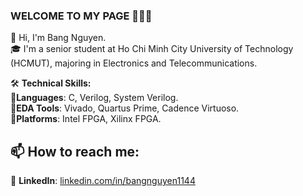 
### **WELCOME TO MY PAGE** 👏👏👏

👋 Hi, I'm Bang Nguyen. <br>
🎓 I'm a senior student at Ho Chi Minh City University of Technology (HCMUT), majoring in Electronics and Telecommunications. <br>
<!--  🌱 I'm especially interested in ASIC and SoC Design, with a strong focus on IC Design. I’m passionate about developing innovative semiconductor solutions and constantly expanding my knowledge in VLSI and digital system design. <br> 
<br>  -->
🛠️ **Technical Skills:** <br>
🔹**Languages**: C, Verilog, System Verilog. <br>
🔹**EDA Tools**: Vivado, Quartus Prime, Cadence Virtuoso. <br>
🔹**Platforms**: Intel FPGA, Xilinx FPGA. <br>


## 📫 **How to reach me:**

<!-- [![Linkedin](https://github.com/bangnguyen1144/bangnguyen1144/blob/main/Update/linked%20in.png) LinkedIn](https://www.linkedin.com/in/bangnguyen1144/) -->
<!-- [![GitHub](https://github.com/bangnguyen1144/bangnguyen1144/blob/main/Update/github.png) GitHub](https://github.com/bangnguyen1144) -->
<!-- [![Youtube](https://github.com/bangnguyen1144/bangnguyen1144/blob/main/Update/youtube.png) Youtube](https://www.youtube.com/@bangnguyen1122-eee) -->

📌 **LinkedIn**: [linkedin.com/in/bangnguyen1144](https://www.linkedin.com/in/bangnguyen1144/) <br>

<!--
📧 **Email**: [bang.nguyen1144@gmail.com](bang.nguyen1144@gmail.com) <br>
-->

<!--
## 🔥**Projects:**

<a href="https://github.com/bangnguyen1144/FPGA-Based-Edge-Detection-with-Salt-and-Pepper-Denoising">
  <img align="center" src="https://github-readme-stats.anuraghazra1.vercel.app/api/pin/?username=bangnguyen1144&repo=FPGA-Based-Edge-Detection-with-Salt-and-Pepper-Denoising&theme=radical" />
</a>

-->






<!-- Theme list: radical, merko, gruvbox, tokyonight, onedark, cobalt, synthwave, highcontrast, dracula, monokai, nightowl, prussian, vue, algolia, buefy, blueberry, graywhite, omni, react, jolly, maroongold, yeblu, swift, panda, aura, apprentice, moltack -->

